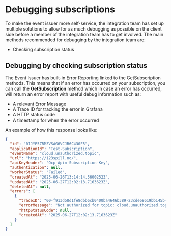 # Debugging subscriptions

To make the event issuer more self-service, the integration team has set up multiple solutions to allow for as much debugging as possible on the client side before a member of the integration team has to get involved. The main methods recommended for debugging by the integration team are:

- Checking subscription status

## Debugging by checking subscription status

The Event Issuer has built-in Error Reporting linked to the GetSubscription methods. This means that if an error has occurred on your subscription, you can call the **GetSubscription** method which in case an error has occurred, will return an error report with useful debug information such as:

- A relevant Error Message
- A Trace ID for tracking the error in Grafana
- A HTTP status code
- A timestamp for when the error occurred

An example of how this response looks like:

```json
{
  "id": "01JYP5ZRMZVSAG6VCJB6C430F5",
  "applicationId": "Test-Subscription",
  "eventName": "cloud.unauthorized.topic",
  "url": "https://123spill.no/",
  "apiKeyHeader": "Ocp-Apim-Subscription-Key",
  "authentication": null,
  "workerStatus": "Failed",
  "createdAt": "2025-06-26T13:14:14.5600252Z",
  "updatedAt": "2025-06-27T12:02:13.7163623Z",
  "deletedAt": null,
  "errors": [
    {
      "traceID": "00-f913d58d1fe8dbb6cb0400ba4646b389-23cde68619bb145b-01",
      "errorMessage": "Not authorized for topic: cloud.unauthorized.topic",
      "httpStatusCode": null,
      "createdAt": "2025-06-27T12:02:13.7163623Z"
    }
  ]
}
```
